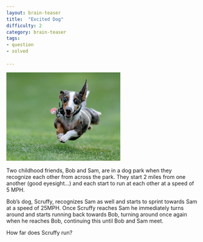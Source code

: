 ```yaml
---
layout: brain-teaser
title:  "Excited Dog"
difficulty: 2
category: brain-teaser
tags:
- question
- solved

---
```


<img src="image.jpg" alt="Dog" style="width:300px;"/>

Two childhood friends, Bob and Sam, are in a dog park when they recognize each other from across the park.  They start 2 miles from one another (good eyesight...) and each start to run at each other at a speed of 5 MPH.

Bob’s dog, Scruffy, recognizes Sam as well and starts to sprint towards Sam at a speed of 25MPH.  Once Scruffy reaches Sam he immediately turns around and starts running back towards Bob, turning around once again when he reaches Bob, continuing this until Bob and Sam meet.

How far does Scruffy run?
